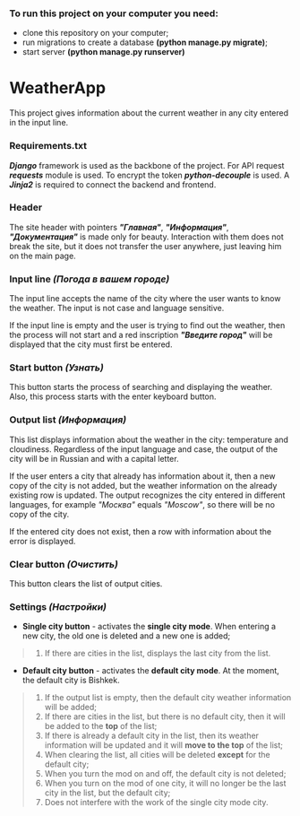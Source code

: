 ### To run this project on your computer you need:
+ clone this repository on your computer;
+ run migrations to create a database **(python manage.py migrate)**;
+ start server **(python manage.py runserver)**

# WeatherApp
This project gives information about the current weather in any city entered in the input line.

### Requirements.txt
***Django*** framework is used as the backbone of the project. For API request ***requests*** module is used. To encrypt the token ***python-decouple*** is used.
A ***Jinja2*** is required to connect the backend and frontend.

### Header
The site header with pointers ***"Главная"***, ***"Информация"***, ***"Документация"*** is made only for beauty. 
Interaction with them does not break the site, but it does not transfer the user anywhere, just leaving him on the main page.

### Input line *(Погода в вашем городе)*
The input line accepts the name of the city where the user wants to know the weather. The input is not case and language sensitive.

If the input line is empty and the user is trying to find out the weather, then the process will not start and a red inscription ***"Введите город"***
will be displayed that the city must first be entered.

### Start button *(Узнать)*
This button starts the process of searching and displaying the weather. Also, this process starts with the enter keyboard button.

### Output list *(Информация)*
This list displays information about the weather in the city: temperature and cloudiness.
Regardless of the input language and case, the output of the city will be in Russian and with a capital letter.

If the user enters a city that already has information about it, then a new copy of the city is not added, but the weather information
on the already existing row is updated. The output recognizes the city entered in different languages, for example *"Москва"* equals *"Moscow"*, 
so there will be no copy of the city.

If the entered city does not exist, then a row with information about the error is displayed.

### Clear button *(Очистить)*
This button clears the list of output cities.

### Settings *(Настройки)*
+ **Single city button** - activates the **single city mode**. When entering a new city, the old one is deleted and a new one is added;
> 1. If there are cities in the list, displays the last city from the list.
+ **Default city button** - activates the **default city mode**. At the moment, the default city is Bishkek.
> 1. If the output list is empty, then the default city weather information will be added;
> 2. If there are cities in the list, but there is no default city, then it will be added to the **top** of the list;
> 3. If there is already a default city in the list, then its weather information will be updated and it will **move to the top** of the list;
> 4. When clearing the list, all cities will be deleted **except** for the default city;
> 5. When you turn the mod on and off, the default city is not deleted;
> 6. When you turn on the mod of one city, it will no longer be the last city in the list, but the default city;
> 7. Does not interfere with the work of the single city mode city.
